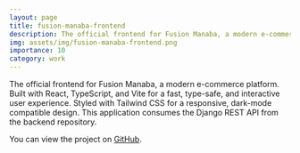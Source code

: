 ```yaml
---
layout: page
title: fusion-manaba-frontend
description: The official frontend for Fusion Manaba, a modern e-commerce platform.
img: assets/img/fusion-manaba-frontend.png
importance: 10
category: work
---
```


The official frontend for Fusion Manaba, a modern e-commerce platform. Built with React, TypeScript, and Vite for a fast, type-safe, and interactive user experience. Styled with Tailwind CSS for a responsive, dark-mode compatible design. This application consumes the Django REST API from the backend repository.

You can view the project on [GitHub](https://github.com/richtxteditor/fusion-manaba-frontend).